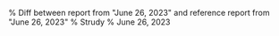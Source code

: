 % Diff between report from "June 26, 2023" and reference report from "June 26, 2023"
% Strudy
% June 26, 2023


